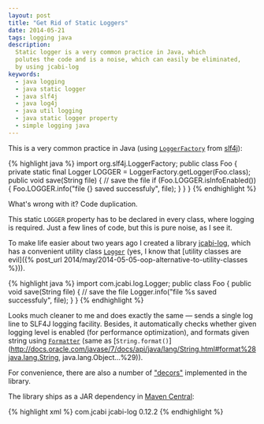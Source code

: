```yaml
---
layout: post
title: "Get Rid of Static Loggers"
date: 2014-05-21
tags: logging java
description:
  Static logger is a very common practice in Java, which
  polutes the code and is a noise, which can easily be eliminated,
  by using jcabi-log
keywords:
  - java logging
  - java static logger
  - java slf4j
  - java log4j
  - java util logging
  - java static logger property
  - simple logging java
---
```


This is a very common practice in Java (using
[`LoggerFactory`](http://www.slf4j.org/apidocs/org/slf4j/LoggerFactory.html)
from [slf4j](http://www.slf4j.org/)):

{% highlight java %}
import org.slf4j.LoggerFactory;
public class Foo {
  private static final Logger LOGGER =
    LoggerFactory.getLogger(Foo.class);
  public void save(String file) {
    // save the file
    if (Foo.LOGGER.isInfoEnabled()) {
      Foo.LOGGER.info("file {} saved successfuly", file);
    }
  }
}
{% endhighlight %}

What's wrong with it? Code duplication.

This static `LOGGER` property has to be
declared in every class, where logging is required. Just a few
lines of code, but this is pure noise, as I see it.

To make life easier about two years ago I created a library
[jcabi-log](http://log.jcabi.com), which has a convenient utility class
[`Logger`](http://log.jcabi.com/apidocs-0.12.2/com/jcabi/log/Logger.html)
(yes, I know that [utility classes are evil]({% post_url 2014/may/2014-05-05-oop-alternative-to-utility-classes %})).

{% highlight java %}
import com.jcabi.log.Logger;
public class Foo {
  public void save(String file) {
    // save the file
    Logger.info("file %s saved successfuly", file);
  }
}
{% endhighlight %}

Looks much cleaner to me and does exactly the same &mdash; sends
a single log line to SLF4J logging facility. Besides, it automatically
checks whether given logging level is enabled (for performance optimization),
and formats given string using
[`Formatter`](http://docs.oracle.com/javase/7/docs/api/java/util/Formatter.html)
(same as [`String.format()`](http://docs.oracle.com/javase/7/docs/api/java/lang/String.html#format%28java.lang.String, java.lang.Object...%29)).

For convenience, there are also a number of
["decors"](http://log.jcabi.com/decors.html) implemented in the library.

The library ships as a JAR dependency
in [Maven Central](http://repo1.maven.org/maven2/com/jcabi/jcabi-log):

{% highlight xml %}
<dependency>
  <groupId>com.jcabi</groupId>
  <artifactId>jcabi-log</artifactId>
  <version>0.12.2</version>
</dependency>
{% endhighlight %}

